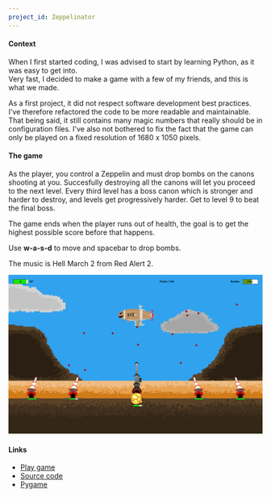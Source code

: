 ```yaml
---
project_id: Zeppelinator
---
```


#### Context

When I first started coding, I was advised to start by learning Python, as it was easy to get into. <br />
Very fast, I decided to make a game with a few of my friends, and this is what we made.

As a first project, it did not respect software development best practices. I've therefore refactored the code to be more readable and maintainable. That being said, it still contains many magic numbers that really should be in configuration files. I've also not bothered to fix the fact that the game can only be played on a fixed resolution of 1680 x 1050 pixels.

#### The game

As the player, you control a Zeppelin and must drop bombs on the canons shooting at you. Succesfully destroying all the canons will let you proceed to the next level. Every third level has a boss canon which is stronger and harder to destroy, and levels get progressively harder. Get to level 9 to beat the final boss.

The game ends when the player runs out of health, the goal is to get the highest possible score before that happens.

Use **w-a-s-d** to move and spacebar to drop bombs.

The music is Hell March 2 from Red Alert 2.

![Zeppelinator](/assets/pictures/Zeppelinator-preview.png)

#### Links

- [Play game](https://willthewizard42.itch.io/zeppelinator)
- [Source code](https://github.com/WillTheWizard42/Zeppelinator)
- [Pygame](https://www.pygame.org/docs//)